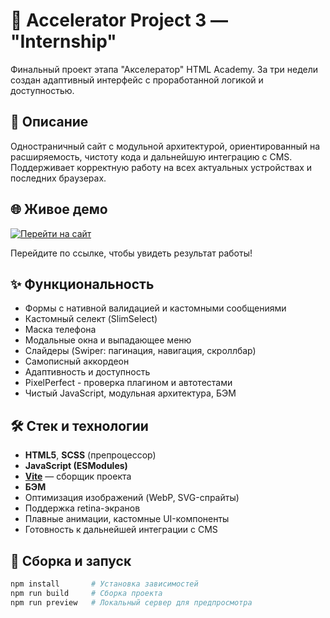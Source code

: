 # 🚀 Accelerator Project 3 — "Internship"

Финальный проект этапа "Акселератор" HTML Academy. За три недели создан адаптивный интерфейс с проработанной логикой и доступностью.

## 📌 Описание

Одностраничный сайт с модульной архитектурой, ориентированный на расширяемость, чистоту кода и дальнейшую интеграцию с CMS. Поддерживает корректную работу на всех актуальных устройствах и последних браузерах.

## 🌐 Живое демо

[![Перейти на сайт](https://img.shields.io/badge/Смотреть_сайт-8957e5?style=for-the-badge&logo=github&logoColor=white)](https://kristinanoskova.github.io/accelerator-project-2/)

Перейдите по ссылке, чтобы увидеть результат работы!

## ✨ Функциональность

- Формы с нативной валидацией и кастомными сообщениями
- Кастомный селект (SlimSelect)
- Маска телефона
- Модальные окна и выпадающее меню
- Слайдеры (Swiper: пагинация, навигация, скроллбар)
- Самописный аккордеон
- Адаптивность и доступность
- PixelPerfect - проверка плагином и автотестами
- Чистый JavaScript, модульная архитектура, БЭМ

## 🛠 Стек и технологии

- **HTML5**, **SCSS** (препроцессор)
- **JavaScript (ESModules)**
- **[Vite](https://vitejs.dev/)** — сборщик проекта
- **БЭМ**
- Оптимизация изображений (WebP, SVG-спрайты)
- Поддержка retina-экранов
- Плавные анимации, кастомные UI-компоненты
- Готовность к дальнейшей интеграции с CMS

## 🧰 Сборка и запуск

```bash
npm install       # Установка зависимостей
npm run build     # Сборка проекта
npm run preview   # Локальный сервер для предпросмотра
